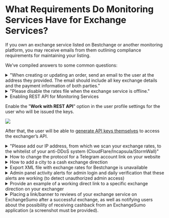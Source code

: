 # What Requirements Do Monitoring Services Have for Exchange Services?

If you own an exchange service listed on Bestchange or another monitoring platform, you may receive emails from them outlining compliance requirements for maintaining your listing.

We’ve compiled answers to some common questions:

<details>

<summary>"When creating or updating an order, send an email to the user at the address they provided. The email should include all key exchange details and the payment information of both parties."</summary>

You can configure sending payment details in the Email Template section ("**Messages**") by adding the shortcode **\[to_account]** in the desired line (or use the shortcode button "**Merchant Account**"). Set up email notifications by following this [guide](https://premium.gitbook.io/rukovodstvo-polzovatelya/osnovnye-nastroiki/uvedomleniya/opovesheniya-po-e-mail).

<mark style="background-color:red;">**For version 2.5:**</mark>  
Choose when to request merchant details under "**Exchange Settings**" → "**General Settings**". Select the option "**When creating an order**".

![](<../../.gitbook/assets/image (1124).png>)

<mark style="background-color:red;">**For version 2.4:**</mark>  
The user will receive two emails — one confirming the order creation and another with payment details (both email templates must be configured).

![](<../../.gitbook/assets/image (1305).png>) ![](<../../.gitbook/assets/image (1306).png>)

</details>

<details>

<summary>"Please disable the rates file when the exchange service is offline."</summary>

Create a mode in the "**Maintenance Mode**" section and configure the XML file display settings within that mode.

![](<../../.gitbook/assets/image (961).png>)

</details>

<details>

<summary>Enabling REST API for Monitoring Services</summary>

## Previous API Version

Activate the "**Affiliate Program API**" module in the "**Modules**" section.

<img src="../../.gitbook/assets/image (1069).png" alt="" data-size="original">

Enable the "**Use REST API (ppapi)**" option in your user profile settings.  
![](<../../.gitbook/assets/image (1243).png>)

## Current API Version

### [API Documentation](https://premium.gitbook.io/main/api-premium-exchanger/api-v1)

Activate the "**API**" module in the "**Modules**" section.

![](<../../.gitbook/assets/image (602).png>)

In the "**API - Settings**" section, configure the options as shown below.

![](<../../.gitbook/assets/image (603).png>)

</details>

Enable the "**Work with REST API**" option in the user profile settings for the user who will be issued the keys.

![](<../../.gitbook/assets/image (601).png>)

After that, the user will be able to [generate API keys themselves](https://premium.gitbook.io/main/api-premium-exchanger/api-v1#poluchenie-api-klyuchei-cherez-lichnyi-kabinet-polzovatelya) to access the exchanger’s API.

</details>

<details>

<summary>"Please add our IP address, from which we scan your exchange rates, to the whitelist of your anti-DDoS system (CloudFlare/Incapsula/StormWall)"</summary>

Here is an example for Cloudflare.

Go to "**Security** ➔ **WAF**" in your Cloudflare dashboard, then open the "**Tools**" tab and add the required IP addresses, selecting the **Allow** action.

![](<../../.gitbook/assets/image (2126).png>)

Save the settings.

![](<../../.gitbook/assets/image (2127).png>)

</details>

<details>

<summary>How to change the protocol for a Telegram account link on your website</summary>

You can only change the protocol by editing the code, replacing **https://t.me/** with **tg://resolve?domain=** in the file `wp-content/themes/your_theme_name/header.php`.

Before the change:  
![](<../../.gitbook/assets/изображение (84).png>)

After the change:  
![](<../../.gitbook/assets/изображение (21).png>)

</details>

<details>

<summary>How to add a city to a cash exchange direction</summary>

### XML File

Add cities in the "**Cities**" section and enable them for the exchange direction.

![](<../../.gitbook/assets/image (867).png>)

In the "**Tags for param parameter**" field, specify parameters according to [Bestchange requirements](https://www.bestchange.ru/wiki/rates.html).

![](<../../.gitbook/assets/image (1114).png>)

After that, the information will appear in your XML file.

![](<../../.gitbook/assets/image (1066).png>)

### Email Notification

In "**Exchange Directions**" → the cash exchange direction, under the "**Exchange Direction Template**" tab, enter the template text using the "**City**" shortcode.

![](<../../.gitbook/assets/image (905).png>)

Then, in "**Messages**" → "**E-mail Templates**", add the "**Exchange Direction Template**" shortcode to the "New Request" status.

![](<../../.gitbook/assets/image (1054).png>)

The text from the "**Exchange Direction Template**" field will be displayed in the email.

</details>

<details>

<summary>Export XML file with exchange rates for Bestchange is unavailable</summary>

If the file is unavailable, add BestChange’s IP address in your Cloudflare control panel.

### Old version of Cloudflare dashboard

1. Find the "**Bot Fight Mode**" option under "**Security**" ➔ "**Bots**" and enable it.

<figure><img src="../../.gitbook/assets/image (61).png" alt=""><figcaption></figcaption></figure>



2. In the "**Security**" ➔ "**WAF**" ➔ "**Tools**" section, create a rule with the IP address <mark style="color:red;">**`162.19.29.225`**</mark> and select the action "**Allow**". Save the rule.

<figure><img src="../../.gitbook/assets/image (62).png" alt=""><figcaption></figcaption></figure>

3. The added rule will appear as shown below:

<figure><img src="../../.gitbook/assets/image (63).png" alt=""><figcaption></figcaption></figure>

### New version of the Cloudflare dashboard

1. Go to "**Security**" ➔ "**Settings**" ➔ "**Bot traffic**".

<figure><img src="../../.gitbook/assets/image (68).png" alt=""><figcaption></figcaption></figure>

2. Enable the "**Bot fight mode**" option.

<figure><img src="../../.gitbook/assets/image (69).png" alt=""><figcaption></figcaption></figure>

3. Add a new rule (IP access rules) under "**Security**" ➔ "**Security rules**".

<figure><img src="../../.gitbook/assets/image (65).png" alt=""><figcaption></figcaption></figure>

4. Enter the IP address <mark style="color:red;">**`162.19.29.225`**</mark> in the new rule and select the action "**Allow**". Save the rule.

<figure><img src="../../.gitbook/assets/image (66).png" alt=""><figcaption></figcaption></figure>

5. The added rule will be displayed as follows:

<figure><img src="../../.gitbook/assets/image (67).png" alt=""><figcaption></figcaption></figure>

After completing these steps, access to the XML file will be allowed.

</details>

<details>

<summary>Admin panel activity alerts for admin login and daily verification that these alerts are working (to detect unauthorized admin access)</summary>

You need to have the template enabled and configured in "**Messages**" → "**E-mail templates**" → "**Notify on user login to dashboard**".

![](<../../.gitbook/assets/image (2108).png>)

Then, in the admin panel under "**Users**" (select the user for whom you want to receive login notifications), set "**Yes**" for the "**Login notification (E-mail)**" option.

![](<../../.gitbook/assets/image (2109).png>)

Similar notifications can also be enabled for sending via [Telegram](https://premium.gitbook.io/main/osnovnye-nastroiki/uvedomleniya-administratoram-i-klientam/uvedomleniya-v-telegram) and SMS.

</details>

<details>

<summary>Provide an example of a working direct link to a specific exchange direction on your exchanger</summary>

Make sure the following are configured:\
• Currency codes in the XML file comply with standards\
• The "**Redirect to exchange direction**" module is enabled\
• Parameters for your exchanger are passed from Bestchange (if not, contact the monitoring support team and ask them to enable data transmission)\
![](<../../.gitbook/assets/image (1494).png>)

</details>

<details>

Here is a natural, fluent English translation of the provided text:

---

**Please install the latest update for the Premium Exchanger direction_xml module as soon as possible**

You need to update the module on your server to ensure the BestChange service works correctly with your exported XML file.

1. [Download](https://premiumexchanger.com/uscripts/) the update package for your script version (the PHP version does not matter — just download the archive for your script version).

<figure><img src="../../.gitbook/assets/image (2161).png" alt=""><figcaption></figcaption></figure>

2. Deactivate the module "**Exchange Directions Output Settings in XML/TXT File**" in the "**Modules**" section.

<figure><img src="../../.gitbook/assets/image (2162).png" alt=""><figcaption></figcaption></figure>

3. Log in to ISP Manager using the user account created for your website. Go to the "**Sites**" section, select your site, and then open "**Site Files**".

<figure><img src="../../.gitbook/assets/image (2159).png" alt=""><figcaption></figcaption></figure>

4. Extract the downloaded update archive. Upload the **`direction_xml`** folder to the server, replacing the existing files.  
   Path to the folder: <mark style="color:orange;">**`wp-content/plugins/premiumbox/moduls/`**</mark>

<figure><img src="../../.gitbook/assets/image (2160).png" alt=""><figcaption></figcaption></figure>

5. Reactivate the module "**Exchange Directions Output Settings in XML/TXT File**" in the "**Modules**" section.

---

<details>

<summary>Adding our banner to the exchanger’s footer. <a href="https://exchangesumo.com/dobavlenie-obmennogo-punkta/">Banner options</a></summary>

In the "**Partners**" section of the admin panel, you can activate a banner:  
![](<../../.gitbook/assets/image (1126).png>)

If the banner you need is not listed, click "**Add**" in the "**Partners**" section:  
![](<../../.gitbook/assets/изображение (188).png>)

Enter the partner’s name, add their link, and upload their banner/image:  
![](<../../.gitbook/assets/изображение (82).png>)

For example, a monitoring service might ask you to place their banner:  
_**"We would appreciate it if you could place our banner \<img src="`https://e-mon.ru/b88x31.png`" alt="Best currency exchange rates" title="Best currency exchange rates" border="0">\</a>"**_

`https://e-mon.ru/b88x31.png` is the partner’s banner image, which you need to download to your computer and then upload in the window described above.

</details>

---

If you need any further assistance, feel free to ask!

<summary>Placing a link/banner to reviews of your exchange service on ExchangeSumo after a successful exchange, as well as notifying users about the possibility of receiving cashback from an ExchangeSumo application (a screenshot must be provided).</summary>

In the "**Currency Exchange Direction Templates**," write the required text and add a link to the reviews page for the "**Completed Application**" status.\
![](<../../.gitbook/assets/image (990).png>)